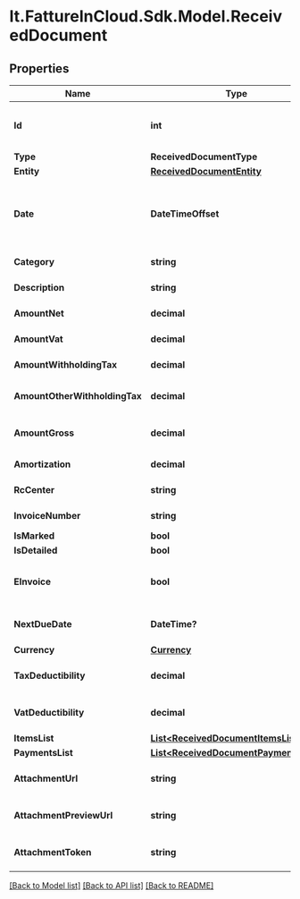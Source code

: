 # It.FattureInCloud.Sdk.Model.ReceivedDocument

## Properties

Name | Type | Description | Notes
------------ | ------------- | ------------- | -------------
**Id** | **int** | Unique identifier of the document. | [optional] 
**Type** | **ReceivedDocumentType** |  | [optional] 
**Entity** | [**ReceivedDocumentEntity**](ReceivedDocumentEntity.md) |  | [optional] 
**Date** | **DateTimeOffset** | Date of the document [If not specified, today date is used]. | [optional] 
**Category** | **string** | Document category. | [optional] 
**Description** | **string** | Document description. | [optional] 
**AmountNet** | **decimal** | Total net amount. | [optional] 
**AmountVat** | **decimal** | Total vat amount. | [optional] 
**AmountWithholdingTax** | **decimal** | Withholding tax amount. | [optional] 
**AmountOtherWithholdingTax** | **decimal** | Other withholding tax amount. | [optional] 
**AmountGross** | **decimal** | [Read Only] Total gross amount. | [optional] [readonly] 
**Amortization** | **decimal** | Amortization value | [optional] 
**RcCenter** | **string** | Revenue center. | [optional] 
**InvoiceNumber** | **string** | Invoice number | [optional] 
**IsMarked** | **bool** |  | [optional] 
**IsDetailed** | **bool** |  | [optional] 
**EInvoice** | **bool** | [Read Only] Indicates if this is an e-invoice. | [optional] 
**NextDueDate** | **DateTime?** | [Read Only] Next due date. | [optional] [readonly] 
**Currency** | [**Currency**](Currency.md) |  | [optional] 
**TaxDeductibility** | **decimal** | Tax deducibility percentage. | [optional] 
**VatDeductibility** | **decimal** | Vat deducibility percentage. | [optional] 
**ItemsList** | [**List&lt;ReceivedDocumentItemsList&gt;**](ReceivedDocumentItemsList.md) |  | [optional] 
**PaymentsList** | [**List&lt;ReceivedDocumentPaymentsList&gt;**](ReceivedDocumentPaymentsList.md) |  | [optional] 
**AttachmentUrl** | **string** | [Read Only] Attachment url. | [optional] [readonly] 
**AttachmentPreviewUrl** | **string** | [Read Only] Attachment preview url. | [optional] [readonly] 
**AttachmentToken** | **string** | Uploaded attachement token. | [optional] 

[[Back to Model list]](../README.md#documentation-for-models) [[Back to API list]](../README.md#documentation-for-api-endpoints) [[Back to README]](../README.md)

